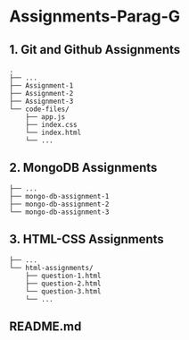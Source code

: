 # Assignments-Parag-G
## 1. Git and Github Assignments
```
.
├── ...
├── Assignment-1  
├── Assignment-2
├── Assignment-3
└── code-files/
    ├── app.js 
    ├── index.css 
    └── index.html
    └── ...

```

## 2. MongoDB Assignments
```
├── ...
├── mongo-db-assignment-1
├── mongo-db-assignment-2
└── mongo-db-assignment-3
```
## 3. HTML-CSS Assignments
```
├── ...
└── html-assignments/
    ├── question-1.html
    ├── question-2.html
    └── question-3.html
    └── ...
```

## README.md
